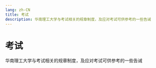 ```yaml
---
lang: zh-CN
title: 考试
description: 华南理工大学与考试相关的规章制度，及应对考试可供参考的一些告诫
---
```


# 考试

华南理工大学与考试相关的规章制度，及应对考试可供参考的一些告诫
